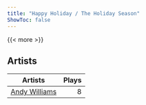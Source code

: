 ```yaml
---
title: "Happy Holiday / The Holiday Season"
ShowToc: false
---
```


{{< more >}}

## Artists
Artists | Plays 
----- | -----: 
[Andy Williams](/artists/andy-williams-16425) | 8

